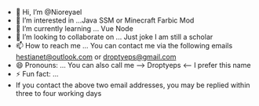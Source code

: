 - 👋 Hi, I’m @Nioreyael
- 👀 I’m interested in ...Java SSM or Minecraft Farbic Mod
- 🌱 I’m currently learning ... Vue Node 
- 💞️ I’m looking to collaborate on ... Just joke I am still a scholar
- 📫 How to reach me ... You can contact me via the following emails hestianet@outlook.com or droptyeps@gmail.com
- 😄 Pronouns: ... You can also call me --> Droptyeps <-- I prefer this name
- ⚡ Fun fact: ...
- If you contact the above two email addresses, you may be replied within three to four working days

<!---
Nioreyael/Nioreyael is a ✨ special ✨ repository because its `README.md` (this file) appears on your GitHub profile.
You can click the Preview link to take a look at your changes.
--->
